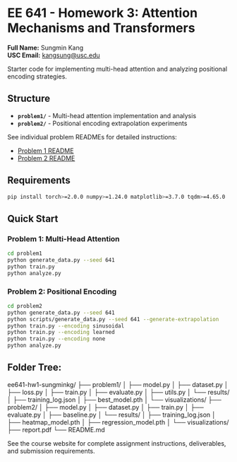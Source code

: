 # EE 641 - Homework 3: Attention Mechanisms and Transformers

**Full Name:** Sungmin Kang  
**USC Email:** kangsung@usc.edu  

Starter code for implementing multi-head attention and analyzing positional encoding strategies.

## Structure

- **`problem1/`** - Multi-head attention implementation and analysis
- **`problem2/`** - Positional encoding extrapolation experiments

See individual problem READMEs for detailed instructions:
- [Problem 1 README](problem1/README.md)
- [Problem 2 README](problem2/README.md)

## Requirements

```bash
pip install torch>=2.0.0 numpy>=1.24.0 matplotlib>=3.7.0 tqdm>=4.65.0
```

## Quick Start

### Problem 1: Multi-Head Attention
```bash
cd problem1
python generate_data.py --seed 641
python train.py
python analyze.py
```

### Problem 2: Positional Encoding
```bash
cd problem2
python generate_data.py --seed 641
python scripts/generate_data.py --seed 641 --generate-extrapolation
python train.py --encoding sinusoidal
python train.py --encoding learned
python train.py --encoding none
python analyze.py
```

## Folder Tree: 

ee641-hw1-sungminkg/
├── problem1/
│   ├── model.py
│   ├── dataset.py
│   ├── loss.py
│   ├── train.py
│   ├── evaluate.py
│   ├── utils.py
│   └── results/
│       ├── training_log.json
│       ├── best_model.pth
│       └── visualizations/
├── problem2/
│   ├── model.py
│   ├── dataset.py
│   ├── train.py
│   ├── evaluate.py
│   ├── baseline.py
│   └── results/
│       ├── training_log.json
│       ├── heatmap_model.pth
│       ├── regression_model.pth
│       └── visualizations/
├── report.pdf
└── README.md


See the course website for complete assignment instructions, deliverables, and submission requirements.
